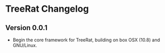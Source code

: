 TreeRat Changelog
=================

Version 0.0.1
-------------

  * Begin the core framework for TreeRat, building on box OSX (10.8)
    and GNU/Linux.
